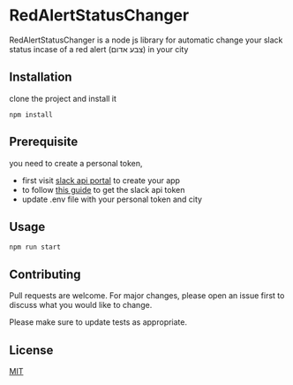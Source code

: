 # RedAlertStatusChanger

RedAlertStatusChanger is a node js library for automatic change your slack status incase of a red alert (צבע אדום) in your city

## Installation

clone the project and install it 

```
npm install
```

## Prerequisite

you need to create a personal token, 
 - first visit [slack api portal](https://api.slack.com/apps) to create your app
 - to follow [this guide](https://medium.com/@andrewarrow/how-to-get-slack-api-tokens-with-client-scope-e311856ebe9) to get the slack api token 
- update .env file with your personal token and city

## Usage
```
npm run start
```


## Contributing
Pull requests are welcome. For major changes, please open an issue first to discuss what you would like to change.

Please make sure to update tests as appropriate.

## License
[MIT](https://choosealicense.com/licenses/mit/)

